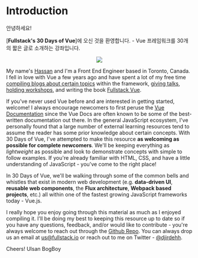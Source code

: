 # Introduction

안녕하세요!

[__Fullstack's 30 Days of Vue__]에 오신 것을 환영합니다. - Vue 프레임워크를 30개의 짧은 글로 소개하는 강좌입니다.



<p align="center">
  <img src="./images/30-days-of-vue-hardcover.png" />
</p>

My name's [Hassan](https://twitter.com/djirdehh) and I'm a Front End Engineer based in Toronto, Canada. I fell in love with Vue a few years ago and have spent a lot of my free time [compiling blogs about certain topics](https://medium.com/fullstackio) within the framework, [giving talks](https://www.youtube.com/watch?v=B7g7MOrDtMY), [holding workshops](https://vuetraining.fullstack.io/), and writing the book [Fullstack Vue](https://www.fullstack.io/vue/).

If you've never used Vue before and are interested in getting started, welcome! I always encourage newcomers to first peruse the [Vue Documentation](https://vuejs.org/v2/guide/installation.html) since the Vue Docs are often known to be some of the best-written documentation out there. In the general JavaScript ecosystem, I've personally found that a large number of external learning resources tend to assume the reader has some prior knowledge about certain concepts. With 30 Days of Vue, I've attempted to make this resource __as welcoming as possible for complete newcomers__. We'll be keeping everything as _lightweight_ as possible and look to demonstrate concepts with simple to follow examples. If you're already familiar with HTML, CSS, and have a little understanding of JavaScript - you've come to the right place!

In 30 Days of Vue, we'll be walking through some of the common bells and whistles that exist in modern web development (e.g. __data-driven UI__, __reusable web components__, the __Flux architecture__, __Webpack based projects__, etc.) all within one of the fastest growing JavaScript frameworks today - Vue.js.

I really hope you enjoy going through this material as much as I enjoyed compiling it. I'll be doing my best to keeping this resource up to date so if you have any questions, feedback, and/or would like to contribute - you're always welcome to reach out through the [Github Repo](https://github.com/fullstackio/30-days-of-vue). You can always drop us an email at [us@fullstack.io](us@fullstack.io) or reach out to me on Twitter - [@djirdehh](https://twitter.com/djirdehh).

Cheers!
Ulsan BogBoy
